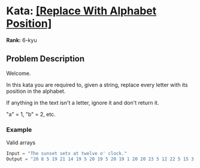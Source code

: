 # Kata: [\[Replace With Alphabet Position\]](https://www.codewars.com/kata/546f922b54af40e1e90001da)

**Rank:** 6-kyu

## Problem Description
Welcome.

In this kata you are required to, given a string, replace every letter with its position in the alphabet.

If anything in the text isn't a letter, ignore it and don't return it.

"a" = 1, "b" = 2, etc.

### Example

Valid arrays

```javascript
Input = "The sunset sets at twelve o' clock."
Output = "20 8 5 19 21 14 19 5 20 19 5 20 19 1 20 20 23 5 12 22 5 15 3 12 15 3 11"
